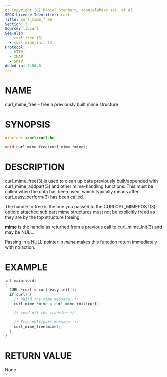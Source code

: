 ```yaml
---
c: Copyright (C) Daniel Stenberg, <daniel@haxx.se>, et al.
SPDX-License-Identifier: curl
Title: curl_mime_free
Section: 3
Source: libcurl
See-also:
  - curl_free (3)
  - curl_mime_init (3)
Protocol:
  - HTTP
  - IMAP
  - SMTP
Added-in: 7.56.0
---
```


# NAME

curl_mime_free - free a previously built mime structure

# SYNOPSIS

~~~c
#include <curl/curl.h>

void curl_mime_free(curl_mime *mime);
~~~

# DESCRIPTION

curl_mime_free(3) is used to clean up data previously built/appended
with curl_mime_addpart(3) and other mime-handling functions. This must
be called when the data has been used, which typically means after
curl_easy_perform(3) has been called.

The handle to free is the one you passed to the CURLOPT_MIMEPOST(3)
option: attached sub part mime structures must not be explicitly freed as they
are by the top structure freeing.

**mime** is the handle as returned from a previous call to
curl_mime_init(3) and may be NULL.

Passing in a NULL pointer in *mime* makes this function return immediately
with no action.

# EXAMPLE

~~~c
int main(void)
{
  CURL *curl = curl_easy_init();
  if(curl) {
    /* Build the mime message. */
    curl_mime *mime = curl_mime_init(curl);

    /* send off the transfer */

    /* Free multipart message. */
    curl_mime_free(mime);
  }
}
~~~

# RETURN VALUE

None
